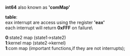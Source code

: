 **int64** also known as **'comMap'**

**table**:\
eax interrupt are access using the register **'eax'**\
each interrupt will return **0xFFF** on failure\

**0**:state2 map (state1->state2)\
**1**:kernel map (state2->kernel)\
**1**:com    map (important functions,if they are not interrupts);